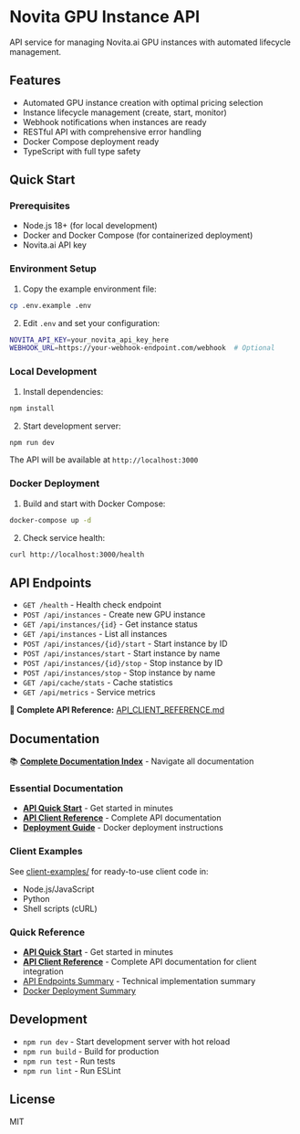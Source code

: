# Novita GPU Instance API

API service for managing Novita.ai GPU instances with automated lifecycle management.

## Features

- Automated GPU instance creation with optimal pricing selection
- Instance lifecycle management (create, start, monitor)
- Webhook notifications when instances are ready
- RESTful API with comprehensive error handling
- Docker Compose deployment ready
- TypeScript with full type safety

## Quick Start

### Prerequisites

- Node.js 18+ (for local development)
- Docker and Docker Compose (for containerized deployment)
- Novita.ai API key

### Environment Setup

1. Copy the example environment file:
```bash
cp .env.example .env
```

2. Edit `.env` and set your configuration:
```bash
NOVITA_API_KEY=your_novita_api_key_here
WEBHOOK_URL=https://your-webhook-endpoint.com/webhook  # Optional
```

### Local Development

1. Install dependencies:
```bash
npm install
```

2. Start development server:
```bash
npm run dev
```

The API will be available at `http://localhost:3000`

### Docker Deployment

1. Build and start with Docker Compose:
```bash
docker-compose up -d
```

2. Check service health:
```bash
curl http://localhost:3000/health
```

## API Endpoints

- `GET /health` - Health check endpoint
- `POST /api/instances` - Create new GPU instance
- `GET /api/instances/{id}` - Get instance status
- `GET /api/instances` - List all instances
- `POST /api/instances/{id}/start` - Start instance by ID
- `POST /api/instances/start` - Start instance by name
- `POST /api/instances/{id}/stop` - Stop instance by ID
- `POST /api/instances/stop` - Stop instance by name
- `GET /api/cache/stats` - Cache statistics
- `GET /api/metrics` - Service metrics

**📖 Complete API Reference:** [API_CLIENT_REFERENCE.md](./API_CLIENT_REFERENCE.md)

## Documentation

📚 **[Complete Documentation Index](./DOCUMENTATION_INDEX.md)** - Navigate all documentation

### Essential Documentation
- **[API Quick Start](./API_QUICK_START.md)** - Get started in minutes
- **[API Client Reference](./API_CLIENT_REFERENCE.md)** - Complete API documentation
- **[Deployment Guide](./DEPLOYMENT.md)** - Docker deployment instructions

### Client Examples

See [client-examples/](./client-examples/) for ready-to-use client code in:
- Node.js/JavaScript
- Python
- Shell scripts (cURL)

### Quick Reference
- **[API Quick Start](./API_QUICK_START.md)** - Get started in minutes
- **[API Client Reference](./API_CLIENT_REFERENCE.md)** - Complete API documentation for client integration
- [API Endpoints Summary](./API_ENDPOINTS_SUMMARY.md) - Technical implementation summary
- [Docker Deployment Summary](./DOCKER_DEPLOYMENT_SUMMARY.md)

## Development

- `npm run dev` - Start development server with hot reload
- `npm run build` - Build for production
- `npm run test` - Run tests
- `npm run lint` - Run ESLint

## License

MIT